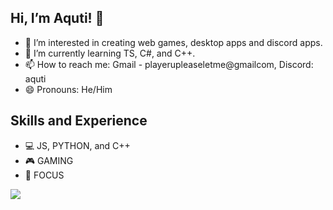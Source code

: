 ## Hi, I’m Aquti! 👋
* 👀 I’m interested in creating web games, desktop apps and discord apps.
* 🌱 I’m currently learning TS, C#, and C++.
* 📫 How to reach me: Gmail - playerupleaseletme@gmailcom, Discord: aquti
* 😄 Pronouns: He/Him

## Skills and Experience
* 💻 JS, PYTHON, and C++
* 🎮 GAMING
* 🎯 FOCUS

<img src="https://github-readme-stats.vercel.app/api?username=Aquti&&show_icons=true&title_color=ffffff&icon_color=bb2acf&text_color=daf7dc&bg_color=151515">


